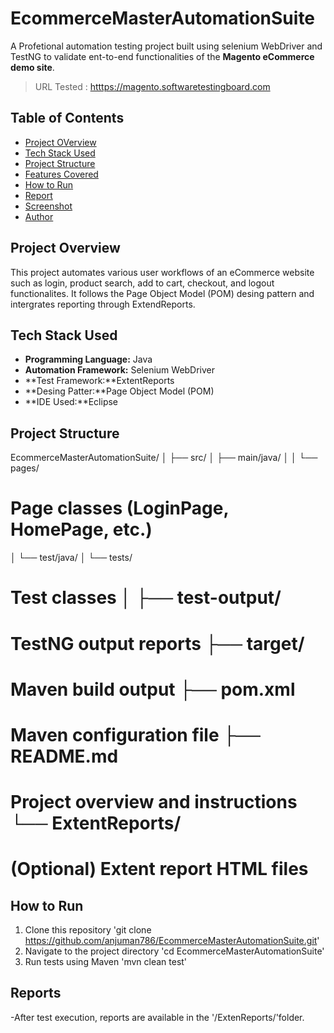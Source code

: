 # EcommerceMasterAutomationSuite
A Profetional automation testing project built using selenium
WebDriver and TestNG to validate ent-to-end functionalities
of the **Magento eCommerce demo site**.
>URL Tested :
[htttps://magento.softwaretestingboard.com](https://magento.softwaretestingboard.com)
## Table of Contents 
- [Project OVerview](#project-overview)
- [Tech Stack Used](#tech-stack-used)
- [Project Structure](#project-structure)
- [Features Covered](#features-covered)
- [How to Run](#how-to-run)
- [Report](#Reports)
- [Screenshot](#screenshots)
- [Author](#author)
## Project Overview 
This project automates various user workflows of an eCommerce
website such as login, product search, add to cart, checkout, and logout 
functionalites. It follows the Page Object Model (POM) desing pattern 
and intergrates reporting through ExtendReports.
## Tech Stack Used 
- **Programming Language:** Java
- **Automation Framework:** Selenium WebDriver
- **Test Framework:**ExtentReports
- **Desing Patter:**Page Object Model (POM)
- **IDE Used:**Eclipse
## Project Structure 
EcommerceMasterAutomationSuite/ │ ├── src/ 
│   ├── main/java/ │   │   └── pages/              
# Page classes (LoginPage, HomePage, etc.)
│   └── test/java/ │       └── tests/             
# Test classes │ ├── test-output/                 
# TestNG output reports ├── target/                     
# Maven build output ├── pom.xml                     
# Maven configuration file ├── README.md                   
# Project overview and instructions └── ExtentReports/            
# (Optional) Extent report HTML files
## How to Run
1. Clone this repository 'git clone https://github.com/anjuman786/EcommerceMasterAutomationSuite.git'
2. Navigate to the project directory 'cd EcommerceMasterAutomationSuite'
3. Run tests using Maven 'mvn clean test'
## Reports
-After test execution, reports are available in the '/ExtenReports/'folder.
